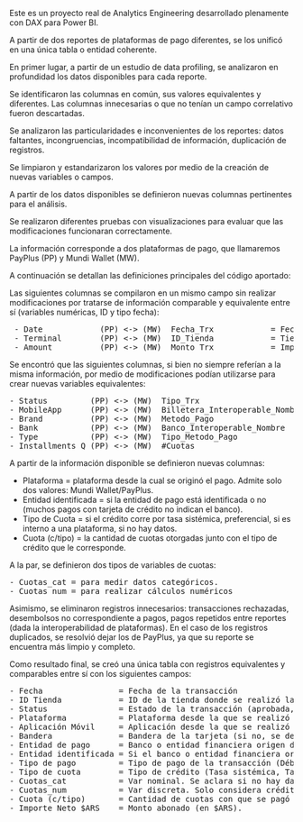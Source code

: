 Este es un proyecto real de Analytics Engineering desarrollado plenamente con DAX para Power BI.

A partir de dos reportes de plataformas de pago diferentes, se los unificó en una única tabla o entidad coherente.

En primer lugar, a partir de un estudio de data profiling, se analizaron en profundidad los datos disponibles para cada reporte.

Se identificaron las columnas en común, sus valores equivalentes y diferentes. Las columnas innecesarias o que no tenían un campo correlativo fueron descartadas.

Se analizaron las particularidades e inconvenientes de los reportes: datos faltantes, incongruencias, incompatibilidad de información, duplicación de registros.

Se limpiaron y estandarizaron los valores por medio de la creación de nuevas variables o campos.

A partir de los datos disponibles se definieron nuevas columnas pertinentes para el análisis.

Se realizaron diferentes pruebas con visualizaciones para evaluar que las modificaciones funcionaran correctamente.

La información corresponde a dos plataformas de pago, que llamaremos PayPlus (PP) y Mundi Wallet (MW).

A continuación se detallan las definiciones principales del código aportado:


Las siguientes columnas se compilaron en un mismo campo sin realizar modificaciones por tratarse de información comparable y equivalente entre sí (variables numéricas, ID y tipo fecha):

<pre> - Date            (PP) <-> (MW)  Fecha_Trx            = Fecha de la transacción
 - Terminal        (PP) <-> (MW)  ID_Tienda            = Tienda de la transacción
 - Amount          (PP) <-> (MW)  Monto_Trx            = Importe abonado en la transacción </pre>

Se encontró que las siguientes columnas, si bien no siempre referían a la misma información, por medio de modificaciones podían utilizarse para crear nuevas variables equivalentes:

<pre>- Status         (PP) <-> (MW)  Tipo_Trx                        = Estado de trx (aprobada, anulada, etc.)
- MobileApp      (PP) <-> (MW)  Billetera_Interoperable_Nombre  = Aplicación virtual utilizada
- Brand          (PP) <-> (MW)  Metodo_Pago                     = Bandera de la tarjeta de crédito
- Bank           (PP) <-> (MW)  Banco_Interoperable_Nombre      = Banco/entidad financiera origen del pago
- Type           (PP) <-> (MW)  Tipo_Metodo_Pago                = Tipo de pago (débito, crédito, etc.)
- Installments Q (PP) <-> (MW)  #Cuotas                         = Cantidad de cuotas con que se pagó. </pre>

A partir de la información disponible se definieron nuevas columnas:

- Plataforma = plataforma desde la cual se originó el pago. Admite solo dos valores: Mundi Wallet/PayPlus.
- Entidad identificada = si la entidad de pago está identificada o no (muchos pagos con tarjeta de crédito no indican el banco).
- Tipo de Cuota = si el crédito corre por tasa sistémica, preferencial, si es interno a una plataforma, si no hay datos.
- Cuota (c/tipo) = la cantidad de cuotas otorgadas junto con el tipo de crédito que le corresponde.

A la par, se definieron dos tipos de variables de cuotas:

<pre>- Cuotas_cat = para medir datos categóricos. 
- Cuotas_num = para realizar cálculos numéricos </pre>

Asimismo, se eliminaron registros innecesarios: transacciones rechazadas, desembolsos no correspondiente a pagos, pagos repetidos entre reportes (dada la interoperabilidad de plataformas).
En el caso de los registros duplicados, se resolvió dejar los de PayPlus, ya que su reporte se encuentra más limpio y completo. 

Como resultado final, se creó una única tabla con registros equivalentes y comparables entre sí con los siguientes campos:

<pre>- Fecha                = Fecha de la transacción
- ID Tienda            = ID de la tienda donde se realizó la transacción.
- Status               = Estado de la transacción (aprobada, anulada, reembolsada, etc.) 
- Plataforma           = Plataforma desde la que se realizó el pago (Mundi Wallet, Pay Plus) 
- Aplicación Móvil     = Aplicación desde la que se realizó el pago.
- Bandera              = Bandera de la tarjeta (si no, se define el pago como transferencia)
- Entidad de pago      = Banco o entidad financiera origen del pago.
- Entidad identificada = Si el banco o entidad financiera origen del pago está identificado (Sí, No).
- Tipo de pago         = Tipo de pago de la transacción (Débito, Crédito, Dinero Disponible, etc.)
- Tipo de cuota        = Tipo de crédito (Tasa sistémica, Tasa Preferencial, Crédito Interno, etc.).      
- Cuotas_cat           = Var nominal. Se aclara si no hay datos o si corresponden a otro tipo de pago.
- Cuotas_num           = Var discreta. Solo considera crédito. Si no, asume vacío.
- Cuota (c/tipo)       = Cantidad de cuotas con que se pagó + Tipo de cuota otorgada
- Importe Neto $ARS    = Monto abonado (en $ARS). </pre>




